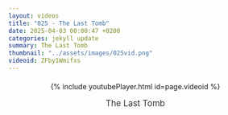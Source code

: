 ```yaml
---
layout: videos
title: "025 - The Last Tomb"
date: 2025-04-03 00:00:47 +0200
categories: jekyll update
summary: The Last Tomb
thumbnail: "../assets/images/025vid.png"
videoid: ZFby1Wmifxs
---
```


<div style="text-align: center; margin-top: 20px;">
  {% include youtubePlayer.html id=page.videoid %}
  <p style="margin-top: 15px; font-size: 1.2em; color: #333;">
    The Last Tomb
  </p>
</div>
